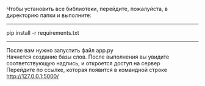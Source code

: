 Чтобы установить все библиотеки, перейдите, пожалуйста, в директорию папки и выполните: 
***
pip install -r requirements.txt
***
После вам нужно запустить файл app.py  
Начнется создание базы слов. После выполнения вы увидите соответствующую надпись, и откроется доступ на сервер  
Перейдите по ссылке, которая появится в командной строке  
http://127.0.0.1:5000/
